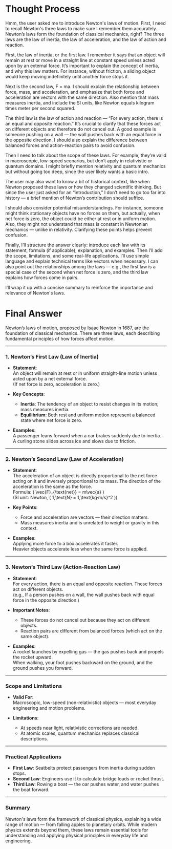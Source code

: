 # Thought Process
Hmm, the user asked me to introduce Newton's laws of motion. First, I need to recall Newton's three laws to make sure I remember them accurately. Newton’s laws form the foundation of classical mechanics, right? The three laws are the law of inertia, the law of acceleration, and the law of action and reaction.

First, the law of inertia, or the first law. I remember it says that an object will remain at rest or move in a straight line at constant speed unless acted upon by an external force. It’s important to explain the concept of inertia, and why this law matters. For instance, without friction, a sliding object would keep moving indefinitely until another force stops it.

Next is the second law, F = ma. I should explain the relationship between force, mass, and acceleration, and emphasize that both force and acceleration are vectors with the same direction. Also mention that mass measures inertia, and include the SI units, like Newton equals kilogram times meter per second squared.

The third law is the law of action and reaction — “For every action, there is an equal and opposite reaction.” It’s crucial to clarify that these forces act on different objects and therefore do not cancel out. A good example is someone pushing on a wall — the wall pushes back with an equal force in the opposite direction. I should also explain the difference between balanced forces and action-reaction pairs to avoid confusion.

Then I need to talk about the scope of these laws. For example, they’re valid in macroscopic, low-speed scenarios, but don’t apply in relativistic or quantum domains. I might briefly mention relativity and quantum mechanics but without going too deep, since the user likely wants a basic intro.

The user may also want to know a bit of historical context, like when Newton proposed these laws or how they changed scientific thinking. But since the user just asked for an “introduction,” I don’t need to go too far into history — a brief mention of Newton’s contribution should suffice.

I should also consider potential misunderstandings. For instance, someone might think stationary objects have no forces on them, but actually, when net force is zero, the object could be either at rest or in uniform motion. Also, they might not understand that mass is constant in Newtonian mechanics — unlike in relativity. Clarifying these points helps prevent confusion.

Finally, I’ll structure the answer clearly: introduce each law with its statement, formula (if applicable), explanation, and examples. Then I’ll add the scope, limitations, and some real-life applications. I’ll use simple language and explain technical terms like vectors when necessary. I can also point out the relationships among the laws — e.g., the first law is a special case of the second when net force is zero, and the third law explains how forces come in pairs.

I’ll wrap it up with a concise summary to reinforce the importance and relevance of Newton's laws.

# Final Answer
Newton’s laws of motion, proposed by Isaac Newton in 1687, are the foundation of classical mechanics. There are three laws, each describing fundamental principles of how forces affect motion.

---

### **1. Newton’s First Law (Law of Inertia)**
- **Statement**:  
  An object will remain at rest or in uniform straight-line motion unless acted upon by a net external force.  
  (If net force is zero, acceleration is zero.)

- **Key Concepts**:  
  - **Inertia**: The tendency of an object to resist changes in its motion; mass measures inertia.  
  - **Equilibrium**: Both rest and uniform motion represent a balanced state where net force is zero.

- **Examples**:  
  A passenger leans forward when a car brakes suddenly due to inertia.  
  A curling stone slides across ice and slows due to friction.

---

### **2. Newton’s Second Law (Law of Acceleration)**
- **Statement**:  
  The acceleration of an object is directly proportional to the net force acting on it and inversely proportional to its mass. The direction of the acceleration is the same as the force.  
  Formula: \( \vec{F}_{\text{net}} = m\vec{a} \)  
  (SI unit: Newton, \( 1\,\text{N} = 1\,\text{kg·m/s}^2 \))

- **Key Points**:  
  - Force and acceleration are vectors — their direction matters.  
  - Mass measures inertia and is unrelated to weight or gravity in this context.

- **Examples**:  
  Applying more force to a box accelerates it faster.  
  Heavier objects accelerate less when the same force is applied.

---

### **3. Newton’s Third Law (Action-Reaction Law)**
- **Statement**:  
  For every action, there is an equal and opposite reaction. These forces act on different objects.  
  (e.g., If a person pushes on a wall, the wall pushes back with equal force in the opposite direction.)

- **Important Notes**:  
  - These forces do not cancel out because they act on different objects.  
  - Reaction pairs are different from balanced forces (which act on the same object).

- **Examples**:  
  A rocket launches by expelling gas — the gas pushes back and propels the rocket upward.  
  When walking, your foot pushes backward on the ground, and the ground pushes you forward.

---

### **Scope and Limitations**
- **Valid For**:  
  Macroscopic, low-speed (non-relativistic) objects — most everyday engineering and motion problems.

- **Limitations**:  
  - At speeds near light, relativistic corrections are needed.  
  - At atomic scales, quantum mechanics replaces classical descriptions.

---

### **Practical Applications**
- **First Law**: Seatbelts protect passengers from inertia during sudden stops.  
- **Second Law**: Engineers use it to calculate bridge loads or rocket thrust.  
- **Third Law**: Rowing a boat — the oar pushes water, and water pushes the boat forward.

---

### **Summary**
Newton's laws form the framework of classical physics, explaining a wide range of motion — from falling apples to planetary orbits. While modern physics extends beyond them, these laws remain essential tools for understanding and applying physical principles in everyday life and engineering.
